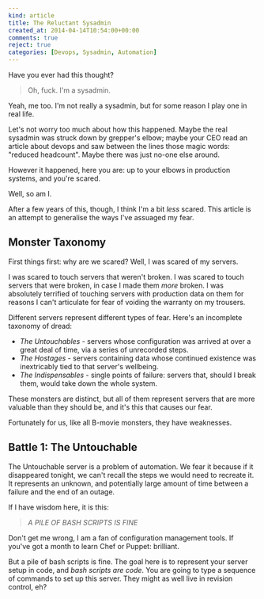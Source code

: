 ```yaml
---
kind: article
title: The Reluctant Sysadmin
created_at: 2014-04-14T10:54:00+00:00
comments: true
reject: true
categories: [Devops, Sysadmin, Automation]
---
```


Have you ever had this thought?

> Oh, fuck. I'm a sysadmin.

Yeah, me too. I'm not really a sysadmin, but for some reason I play one
in real life.

Let's not worry too much about how this happened. Maybe the real
sysadmin was struck down by grepper's elbow; maybe your CEO read an
article about devops and saw between the lines those magic words:
"reduced headcount". Maybe there was just no-one else around.

However it happened, here you are: up to your elbows in production
systems, and you're scared.

Well, so am I.

After a few years of this, though, I think I'm a bit *less* scared. This
article is an attempt to generalise the ways I've assuaged my fear.

## Monster Taxonomy

First things first: why are we scared? Well, I was scared of my servers.

I was scared to touch servers that weren't broken. I was scared to touch
servers that were broken, in case I made them *more* broken. I was
absolutely terrified of touching servers with production data on them
for reasons I can't articulate for fear of voiding the warranty on my
trousers.

Different servers represent different types of fear. Here's an
incomplete taxonomy of dread:

* *The Untouchables* - servers whose configuration was arrived at over a
  great deal of time, via a series of unrecorded steps.
* *The Hostages* - servers containing data whose continued existence was
  inextricably tied to that server's wellbeing.
* *The Indispensables* - single points of failure: servers that, should
  I break them, would take down the whole system.

These monsters are distinct, but all of them represent servers that are
more valuable than they should be, and it's this that causes our fear.

Fortunately for us, like all B-movie monsters, they have weaknesses.

## Battle 1: The Untouchable

The Untouchable server is a problem of automation. We fear it because if
it disappeared tonight, we can't recall the steps we would need to
recreate it. It represents an unknown, and potentially large amount of
time between a failure and the end of an outage.

If I have wisdom here, it is this:

<blockquote>
<em>A PILE OF BASH SCRIPTS IS FINE</em>
</blockquote>

Don't get me wrong, I am a fan of configuration management tools. If
you've got a month to learn Chef or Puppet: brilliant.

But a pile of bash scripts is fine. The goal here is to represent your
server setup in code, and *bash scripts are code*. You are going to type
a sequence of commands to set up this server. They might as well live in
revision control, eh?
